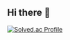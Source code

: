 ## Hi there 👋
[![Solved.ac Profile](http://mazassumnida.wtf/api/generate_badge?boj=minjun0723)](https://solved.ac/minjun0723)

<!--
**caaaden/caaaden** is a ✨ _special_ ✨ repository because its `README.md` (this file) appears on your GitHub profile.

Here are some ideas to get you started:

- 🔭 I’m currently working on ...
- 🌱 I’m currently learning ...
- 👯 I’m looking to collaborate on ...
- 🤔 I’m looking for help with ...
- 💬 Ask me about ...
- 📫 How to reach me: ...
- 😄 Pronouns: ...
- ⚡ Fun fact: ...
-->

